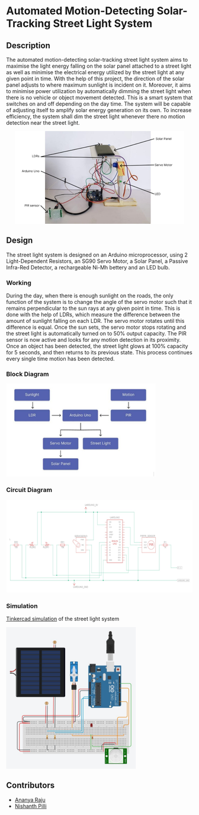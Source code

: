 # Automated Motion-Detecting Solar-Tracking Street Light System

## Description

The automated motion-detecting solar-tracking street light system aims to maximise the light energy falling on the solar panel attached to a street light as well as minimise the electrical energy utilized by the street light at any given point in time. With the help of this project, the direction of the solar panel adjusts to where maximum sunlight is incident on it. Moreover, it aims to minimise power utilization by automatically dimming the street light when there is no vehicle or object movement detected.
This is a smart system that switches on and off depending on the day time. The system will be capable of adjusting itself to amplify solar energy generation on its own. To increase efficiency, the system shall dim the street light whenever there no motion detection near the street light. 

<div align="center">
  <img src="https://github.com/ananyaraju/solar-street-light/blob/main/public/hardware.jpg" height="250" />
</div>

## Design

The street light system is designed on an Arduino microprocessor, using 2 Light-Dependent Resistors, an SG90 Servo Motor, a Solar Panel, a Passive Infra-Red Detector, a rechargeable Ni-Mh bettery and an LED bulb.

### Working

During the day, when there is enough sunlight on the roads, the only function of the system is to change the angle of the servo motor such that it remains perpendicular to the sun rays at any given point in time. This is done with the help of LDRs, which measure the difference between the amount of sunlight falling on each LDR. The servo motor rotates until this difference is equal. Once the sun sets, the servo motor stops rotating and the street light is automatically turned on to 50% output capacity. The PIR sensor is now active and looks for any motion detection in its proximity. Once an object has been detected, the street light glows at 100% capacity for 5 seconds, and then returns to its previous state. This process continues every single time motion has been detected. 

### Block Diagram

<img src="https://github.com/ananyaraju/solar-street-light/blob/main/public/block-diagram.jpg" height="250" />

### Circuit Diagram

<img src="https://github.com/ananyaraju/solar-street-light/blob/main/public/circuit-diagram.jpg" height="250" />

### Simulation

[Tinkercad simulation](https://www.tinkercad.com/things/6ZpcbpP0eCZ-automated-solar-tracking) of the street light system

<img src="https://github.com/ananyaraju/solar-street-light/blob/main/public/simulation-ss.jpg" width="350" />

## Contributors

* [Ananya Raju](https://github.com/ananyaraju)
* [Nishanth Pilli](https://github.com/dr4g0n7ly)
